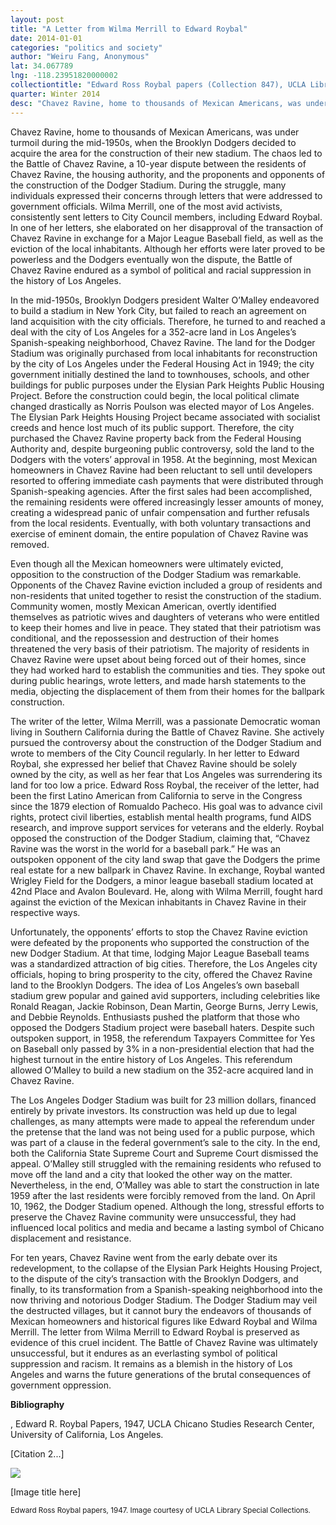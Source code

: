 ```yaml
---
layout: post
title: "A Letter from Wilma Merrill to Edward Roybal"
date: 2014-01-01
categories: "politics and society"
author: "Weiru Fang, Anonymous"
lat: 34.067789
lng: -118.23951820000002
collectiontitle: "Edward Ross Roybal papers (Collection 847), UCLA Library Special Collections"
quarter: Winter 2014
desc: "Chavez Ravine, home to thousands of Mexican Americans, was under turmoil during the mid-1950s, when the Brooklyn Dodgers decided to acquire the area for the construction of their new stadium. The chaos led to the Battle of Chavez Ravine, a 10-year dispute between the residents of Chavez Ravine, the housing authority, and the proponents and opponents of the construction of the Dodger Stadium. During the struggle, many individuals expressed their concerns through letters that were addressed to government officials. Wilma Merrill, one of the most avid activists, consistently sent letters to City Council members, including Edward Roybal. In one of her letters, she elaborated on her disapproval of the transaction of Chavez Ravine in exchange for a Major League Baseball field, as well as the eviction of the local inhabitants. Although her efforts were later proved to be powerless and the Dodgers eventually won the dispute, the Battle of Chavez Ravine endured as a symbol of political and racial suppression in the history of Los Angeles."
---
```

Chavez Ravine, home to thousands of Mexican Americans, was under turmoil during the mid-1950s, when the Brooklyn Dodgers decided to acquire the area for the construction of their new stadium. The chaos led to the Battle of Chavez Ravine, a 10-year dispute between the residents of Chavez Ravine, the housing authority, and the proponents and opponents of the construction of the Dodger Stadium. During the struggle, many individuals expressed their concerns through letters that were addressed to government officials. Wilma Merrill, one of the most avid activists, consistently sent letters to City Council members, including Edward Roybal. In one of her letters, she elaborated on her disapproval of the transaction of Chavez Ravine in exchange for a Major League Baseball field, as well as the eviction of the local inhabitants. Although her efforts were later proved to be powerless and the Dodgers eventually won the dispute, the Battle of Chavez Ravine endured as a symbol of political and racial suppression in the history of Los Angeles.

In the mid-1950s, Brooklyn Dodgers president Walter O’Malley endeavored to build a stadium in New York City, but failed to reach an agreement on land acquisition with the city officials. Therefore, he turned to and reached a deal with the city of Los Angeles for a 352-acre land in Los Angeles’s Spanish-speaking neighborhood, Chavez Ravine. The land for the Dodger Stadium was originally purchased from local inhabitants for reconstruction by the city of Los Angeles under the Federal Housing Act in 1949; the city government initially destined the land to townhouses, schools, and other buildings for public purposes under the Elysian Park Heights Public Housing Project. Before the construction could begin, the local political climate changed drastically as Norris Poulson was elected mayor of Los Angeles. The Elysian Park Heights Housing Project became associated with socialist creeds and hence lost much of its public support. Therefore, the city purchased the Chavez Ravine property back from the Federal Housing Authority and, despite burgeoning public controversy, sold the land to the Dodgers with the voters’ approval in 1958. At the beginning, most Mexican homeowners in Chavez Ravine had been reluctant to sell until developers resorted to offering immediate cash payments that were distributed through Spanish-speaking agencies. After the first sales had been accomplished, the remaining residents were offered increasingly lesser amounts of money, creating a widespread panic of unfair compensation and further refusals from the local residents. Eventually, with both voluntary transactions and exercise of eminent domain, the entire population of Chavez Ravine was removed.

Even though all the Mexican homeowners were ultimately evicted, opposition to the construction of the Dodger Stadium was remarkable. Opponents of the Chavez Ravine eviction included a group of residents and non-residents that united together to resist the construction of the stadium. Community women, mostly Mexican American, overtly identified themselves as patriotic wives and daughters of veterans who were entitled to keep their homes and live in peace. They stated that their patriotism was conditional, and the repossession and destruction of their homes threatened the very basis of their patriotism. The majority of residents in Chavez Ravine were upset about being forced out of their homes, since they had worked hard to establish the communities and ties. They spoke out during public hearings, wrote letters, and made harsh statements to the media, objecting the displacement of them from their homes for the ballpark construction.

The writer of the letter, Wilma Merrill, was a passionate Democratic woman living in Southern California during the Battle of Chavez Ravine. She actively pursued the controversy about the construction of the Dodger Stadium and wrote to members of the City Council regularly. In her letter to Edward Roybal, she expressed her belief that Chavez Ravine should be solely owned by the city, as well as her fear that Los Angeles was surrendering its land for too low a price. Edward Ross Roybal, the receiver of the letter, had been the first Latino American from California to serve in the Congress since the 1879 election of Romualdo Pacheco. His goal was to advance civil rights, protect civil liberties, establish mental health programs, fund AIDS research, and improve support services for veterans and the elderly. Roybal opposed the construction of the Dodger Stadium, claiming that, “Chavez Ravine was the worst in the world for a baseball park.” He was an outspoken opponent of the city land swap that gave the Dodgers the prime real estate for a new ballpark in Chavez Ravine. In exchange, Roybal wanted Wrigley Field for the Dodgers, a minor league baseball stadium located at 42nd Place and Avalon Boulevard. He, along with Wilma Merrill, fought hard against the eviction of the Mexican inhabitants in Chavez Ravine in their respective ways.

Unfortunately, the opponents’ efforts to stop the Chavez Ravine eviction were defeated by the proponents who supported the construction of the new Dodger Stadium. At that time, lodging Major League Baseball teams was a standardized attraction of big cities. Therefore, the Los Angeles city officials, hoping to bring prosperity to the city, offered the Chavez Ravine land to the Brooklyn Dodgers. The idea of Los Angeles’s own baseball stadium grew popular and gained avid supporters, including celebrities like Ronald Reagan, Jackie Robinson, Dean Martin, George Burns, Jerry Lewis, and Debbie Reynolds. Enthusiasts pushed the platform that those who opposed the Dodgers Stadium project were baseball haters. Despite such outspoken support, in 1958, the referendum Taxpayers Committee for Yes on Baseball only passed by 3% in a non-presidential election that had the highest turnout in the entire history of Los Angeles. This referendum allowed O’Malley to build a new stadium on the 352-acre acquired land in Chavez Ravine.

The Los Angeles Dodger Stadium was built for 23 million dollars, financed entirely by private investors. Its construction was held up due to legal challenges, as many attempts were made to appeal the referendum under the pretense that the land was not being used for a public purpose, which was part of a clause in the federal government’s sale to the city. In the end, both the California State Supreme Court and Supreme Court dismissed the appeal. O’Malley still struggled with the remaining residents who refused to move off the land and a city that looked the other way on the matter. Nevertheless, in the end, O’Malley was able to start the construction in late 1959 after the last residents were forcibly removed from the land. On April 10, 1962, the Dodger Stadium opened. Although the long, stressful efforts to preserve the Chavez Ravine community were unsuccessful, they had influenced local politics and media and became a lasting symbol of Chicano displacement and resistance.

For ten years, Chavez Ravine went from the early debate over its redevelopment, to the collapse of the Elysian Park Heights Housing Project, to the dispute of the city’s transaction with the Brooklyn Dodgers, and finally, to its transformation from a Spanish-speaking neighborhood into the now thriving and notorious Dodger Stadium. The Dodger Stadium may veil the destructed villages, but it cannot bury the endeavors of thousands of Mexican homeowners and historical figures like Edward Roybal and Wilma Merrill. The letter from Wilma Merrill to Edward Roybal is preserved as evidence of this cruel incident. The Battle of Chavez Ravine was ultimately unsuccessful, but it endures as an everlasting symbol of political suppression and racism. It remains as a blemish in the history of Los Angeles and warns the future generations of the brutal consequences of government oppression.


**Bibliography**

, Edward R. Roybal Papers, 1947, UCLA Chicano Studies Research Center, University of California, Los
Angeles.

[Citation 2...]


<img src='../images/nameofimagefile.jpg' alttext='[visual description of the image here. this is not a caption! describe the image briefly for the sight-impaired. it will be read aloud by screen readers.]'>
<figcaption><p>[Image title here]</p><p><small>Edward Ross Roybal papers, 1947. Image courtesy of UCLA Library Special Collections.</small></p>
